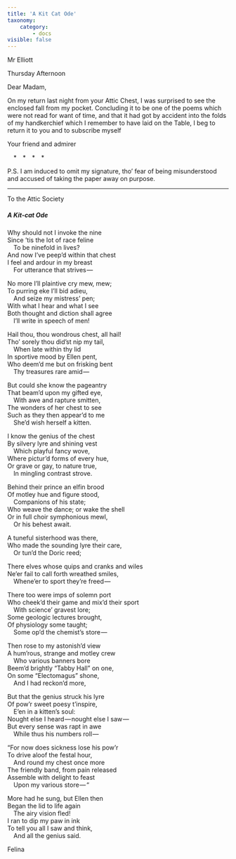 ```yaml
---
title: 'A Kit Cat Ode'
taxonomy:
    category:
        - docs
visible: false
---
```


<div class="author">Mr Elliott</div>

Thursday Afternoon

Dear Madam,

On my return last night from your Attic Chest, I was surprised to see the enclosed fall from my pocket. Concluding it to be one of the poems which were not read for want of time, and that it had got by accident into the folds of my handkerchief which I remember to have laid on the Table, I beg to return it to you and to subscribe myself  

Your friend and admirer

&emsp;&#42;&emsp;&#42;&emsp;&#42;&emsp;&#42;

P.S. I am induced to omit my signature, tho’ fear of being misunderstood and accused of taking the paper away on purpose.

---

To the Attic Society

##### A Kit-cat Ode

Why should not I invoke the nine  
Since ’tis the lot of race feline  
&emsp;To be ninefold in lives?  
And now I’ve peep’d within that chest  
I feel and ardour in my breast  
&emsp;For utterance that strives —   

No more I’ll plaintive cry mew, mew;  
To purring eke I’ll bid adieu,  
&emsp;And seize my mistress’ pen;  
With what I hear and what I see  
Both thought and diction shall agree  
&emsp;I’ll write in speech of men!

Hail thou, thou wondrous chest, all hail!  
Tho’ sorely thou did’st nip my tail,  
&emsp;When late within thy lid  
In sportive mood by Ellen pent,  
Who deem’d me but on frisking bent  
&emsp;Thy treasures rare amid — 

But could she know the pageantry  
That beam’d upon my gifted eye,  
&emsp;With awe and rapture smitten,  
The wonders of her chest to see  
Such as they then appear’d to me  
&emsp;She’d wish herself a kitten.

I know the genius of the chest  
By silvery lyre and shining vest  
&emsp;Which playful fancy wove,  
Where pictur’d forms of every hue,  
Or grave or gay, to nature true,  
&emsp;In mingling contrast strove.

Behind their prince an elfin brood  
Of motley hue and figure stood,  
&emsp;Companions of his state;  
Who weave the dance; or wake the shell  
Or in full choir symphonious mewl,  
&emsp;Or his behest await.  

A tuneful sisterhood was there,  
Who made the sounding lyre their care,  
&emsp;Or tun’d the Doric reed;  

There elves whose quips and cranks and wiles  
Ne’er fail to call forth wreathed smiles,  
&emsp;Whene’er to sport they’re freed —   

There too were imps of solemn port  
Who cheek’d their game and mix’d their sport  
&emsp;With science’ gravest lore;  
Some geologic lectures brought,  
Of physiology some taught;  
&emsp;Some op’d the chemist’s store —   

Then rose to my astonish’d view  
A hum’rous, strange and motley crew  
&emsp;Who various banners bore  
Beem’d brightly “Tabby Hall” on one,  
On some “Electomagus” shone,  
&emsp;And I had reckon’d more,  

But that the genius struck his lyre  
Of pow’r sweet poesy t’inspire,  
&emsp;E’en in a kitten’s soul:  
Nought else I heard — nought else I saw —   
But every sense was rapt in awe  
&emsp;While thus his numbers roll —   

“For now does sickness lose his pow’r  
To drive aloof the festal hour,  
&emsp;And round my chest once more  
The friendly band, from pain released  
Assemble with delight to feast  
&emsp;Upon my various store — “  

More had he sung, but Ellen then  
Began the lid to life again  
&emsp;The airy vision fled!  
I ran to dip my paw in ink  
To tell you all I saw and think,  
&emsp;And all the genius said.

Felina